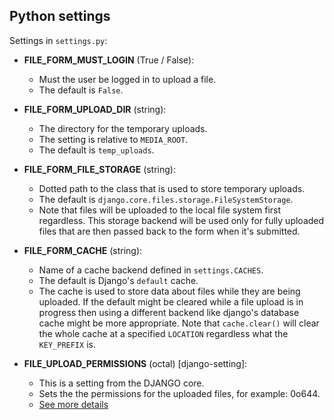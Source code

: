 ## Python settings

Settings in `settings.py`:

* **FILE_FORM_MUST_LOGIN** (True / False):
    * Must the user be logged in to upload a file.
    * The default is `False`.

* **FILE_FORM_UPLOAD_DIR** (string):
    * The directory for the temporary uploads.
    * The setting is relative to `MEDIA_ROOT`.
    * The default is `temp_uploads`.

* **FILE_FORM_FILE_STORAGE** (string):
    * Dotted path to the class that is used to store temporary uploads.
    * The default is `django.core.files.storage.FileSystemStorage`.
    * Note that files will be uploaded to the local file system first regardless. This storage backend will be used only for fully uploaded files that are then passed back to the form when it's submitted.

* **FILE_FORM_CACHE** (string):
    * Name of a cache backend defined in `settings.CACHES`.
    * The default is Django's `default` cache.
    * The cache is used to store data about files while they are being uploaded. If the default might be cleared while a file upload is in progress then using a different backend like django's database cache might be more appropriate. Note that `cache.clear()` will clear the whole cache at a specified `LOCATION` regardless what the `KEY_PREFIX` is.

* **FILE_UPLOAD_PERMISSIONS** (octal) [django-setting]:
    * This is a setting from the DJANGO core.
    * Sets the the permissions for the uploaded files, for example: 0o644.
    * [See more details](https://docs.djangoproject.com/en/3.1/ref/settings/#std:setting-FILE_UPLOAD_PERMISSIONS)
